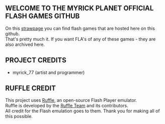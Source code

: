## WELCOME TO THE MYRICK PLANET OFFICIAL FLASH GAMES GITHUB
On this [strawpage](https://myrick.straw.page/) you can find flash games that are hosted here on this github.\
That's pretty much it. If you want FLA's of any of these games - they are also archived here.
## PROJECT CREDITS
- myrick_77 (artist and programmer)
## RUFFLE CREDIT
This project uses [Ruffle](https://ruffle.rs/), an open-source Flash Player emulator.  
Ruffle is developed by the [Ruffle Team](https://github.com/ruffle-rs/ruffle) and its contributors.  
All credit for the Flash emulation goes to them. Thank you for making all of this possible.
